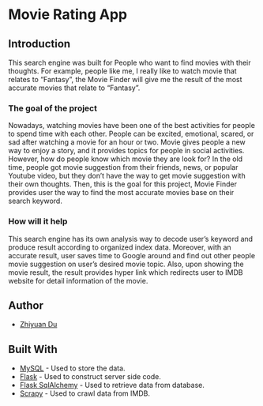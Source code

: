 # Movie Rating App

## Introduction
This search engine was built for People who want to find movies with their thoughts. For example, people like me, I really like to 
watch movie that relates to “Fantasy”, the Movie Finder will give me the result of the most accurate movies that 
relate to “Fantasy”.

### The goal of the project 
Nowadays, watching movies have been one of the best activities for people to spend time with each other. People can be 
excited, emotional, scared, or sad after watching a movie for an hour or two. Movie gives people a new way to enjoy a 
story, and it provides topics for people in social activities. However, how do people know which movie they are look 
for? In the old time, people got movie suggestion from their friends, news, or popular Youtube video, but they don’t 
have the way to get movie suggestion with their own thoughts. Then, this is the goal for this project, Movie Finder 
provides user the way to find the most accurate movies base on their search keyword. 

### How will it help 
This search engine has its own analysis way to decode user’s keyword and produce result according to organized index 
data. Moreover, with an accurate result, user saves time to Google around and find out other people movie suggestion 
on user’s desired movie topic. Also, upon showing the movie result, the result provides hyper link which redirects user 
to IMDB website for detail information of the movie.

## Author

* [Zhiyuan Du](https://github.com/lYesterdaYl)

## Built With

* [MySQL](https://www.mysql.com/) - Used to store the data.
* [Flask](http://flask.pocoo.org/) - Used to construct server side code.
* [Flask SqlAlchemy](http://flask-sqlalchemy.pocoo.org/2.3/) - Used to retrieve data from database.
* [Scrapy](https://scrapy.org/) - Used to crawl data from IMDB.

